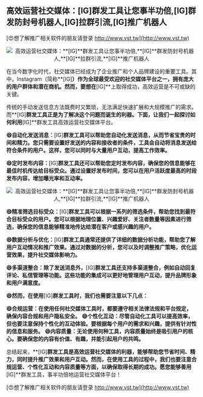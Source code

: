 ## **高效运营社交媒体：**[IG]**群发工具让您事半功倍,**[IG]**群发防封号机器人,**[IG]**拉群引流,**[IG]**推广机器人**

[😍想了解推广相关软件的朋友请登录 http://www.vst.tw](http://www.vst.tw)

 <center><img src="https://vst.tw/MP4/tuiguang/png/3.png" alt="高效运营社交媒体：**[IG]**群发工具让您事半功倍,**[IG]**群发防封号机器人,**[IG]**拉群引流,**[IG]**推广机器人"></center>

在当今数字化时代，社交媒体已经成为了企业推广和个人品牌建设的重要工具。其中，Instagram（简称**[IG]**）作为全球最受欢迎的社交媒体平台之一，拥有庞大的用户群体和潜在商机。然而，要想在**[IG]**上取得成功，高效运营是不可或缺的关键。

传统的手动发送信息方法既费时又繁琐，无法满足快速扩展和大规模推广的需求。而**[IG]**群发工具正是为了解决这个问题而诞生的利器。下面，让我们一起探讨如何利用**[IG]**群发工具高效运营社交媒体平台。

**😄自动化发送消息：**[IG]**群发工具可以帮助您自动化发送消息，从而节省宝贵的时间和精力。您只需要设置好发送的内容和接收者的条件，工具会自动将消息发送给符合条件的用户。这样，您可以同时与大量用户互动，提高工作效率。**

**😄定时发布内容：**[IG]**群发工具还可以帮助您定时发布内容，确保您的信息能够在最佳时机传达给目标受众。通过设置好发布时间，您可以在用户活跃度最高的时段发布内容，增加曝光率和互动率。**

 <center><img src="https://vst.tw/MP4/tuiguang/png/3.png" alt="高效运营社交媒体：**[IG]**群发工具让您事半功倍,**[IG]**群发防封号机器人,**[IG]**拉群引流,**[IG]**推广机器人"></center>

**😄精准筛选目标受众：**[IG]**群发工具可以根据一系列的筛选条件，帮助您找到最符合目标受众的用户。您可以根据地理位置、兴趣爱好、关注者数量等因素进行筛选，确保您的信息能够精准地传达给潜在客户或感兴趣的用户。**

**😄数据分析与优化：**[IG]**群发工具通常还提供了详细的数据分析功能，帮助您了解用户互动情况和推广效果。通过对数据的分析，您可以及时调整推广策略，优化运营效果，提升社交媒体影响力。**

**😄多渠道整合：除了发送消息外，**[IG]**群发工具还支持多渠道整合，例如自动回复评论、私信管理等功能。这些功能的集成可以更好地管理用户互动，提升品牌形象和用户满意度。**

**😄然而，在使用**[IG]**群发工具时，我们也需要注意以下几点：**

**😄合规运营：在使用任何社交媒体工具时，都要遵守相关法律法规和平台规定，确保内容合规和用户隐私安全。**
**😄个性化互动：尽管自动化工具可以提高效率，但也要注意保持个性化的互动体验。要根据每个用户的需求和兴趣，提供有针对性的信息和服务。**
**😄内容质量：无论使用何种工具，内容质量始终是吸引用户的核心。要确保您的内容有价值、有趣，并能引起用户的共鸣。**

总结起来，**[IG]**群发工具是高效运营社交媒体的利器，能够帮助您节省时间、精力，同时提升推广效果和用户互动。然而，在使用工具的过程中，我们也要注意合规运营、个性化互动和内容质量等方面，以确保取得长期的成功。愿您能够善用**[IG]**群发工具，事半功倍地运营社交媒体平台！

[😍想了解推广相关软件的朋友请登录 http://www.vst.tw](http://www.vst.tw)



